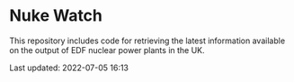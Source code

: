 # Nuke Watch

This repository includes code for retrieving the latest information available on the output of EDF nuclear power plants in the UK.

Last updated: 2022-07-05 16:13